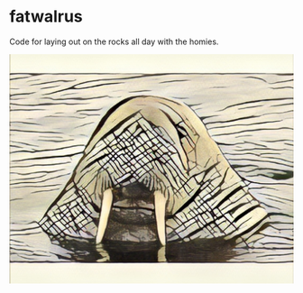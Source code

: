 # fatwalrus
Code for laying out on the rocks all day with the homies.


![alt tag](https://github.com/aschein/fatwalrus/blob/master/IMG_7763.jpg)
